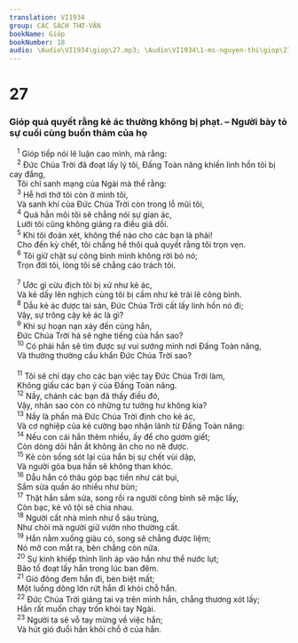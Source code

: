 ```yaml
---
translation: VI1934
group: CÁC SÁCH THƠ-VĂN
bookName: Gióp 
bookNumber: 18
audio: \Audio\VI1934\giop\27.mp3; \Audio\VI1934\1-ms-nguyen-thi\giop\27.mp3
---
```


<div class="title"><h1>27</h1><h3>Gióp quả quyết rằng kẻ ác thường không bị phạt. – Người bày tỏ sự cuối cùng buồn thảm của họ</h3></div>
<span class="verse giop_27_1"> <sup>1</sup> Gióp tiếp nói lẽ luận cao mình, mà rằng: <br/></span>
<span class="verse giop_27_2"> <sup>2</sup> Đức Chúa Trời đã đoạt lấy lý tôi, Đấng Toàn năng khiến linh hồn tôi bị cay đắng, <br/> Tôi chỉ sanh mạng của Ngài mà thề rằng: <br/></span>
<span class="verse giop_27_3"> <sup>3</sup> Hễ hơi thở tôi còn ở mình tôi, <br/> Và sanh khí của Đức Chúa Trời còn trong lỗ mũi tôi, <br/></span>
<span class="verse giop_27_4"> <sup>4</sup> Quả hẳn môi tôi sẽ chẳng nói sự gian ác, <br/> Lưỡi tôi cũng không giảng ra điều giả dối. <br/></span>
<span class="verse giop_27_5"> <sup>5</sup> Khi tôi đoán xét, không thể nào cho các bạn là phải! <br/> Cho đến kỳ chết, tôi chẳng hề thôi quả quyết rằng tôi trọn vẹn. <br/></span>
<span class="verse giop_27_6"> <sup>6</sup> Tôi giữ chặt sự công bình mình không rời bỏ nó; <br/> Trọn đời tôi, lòng tôi sẽ chẳng cáo trách tôi. <br/> <br/></span>
<span class="verse giop_27_7"> <sup>7</sup> Ước gì cừu địch tôi bị xử như kẻ ác, <br/> Và kẻ dấy lên nghịch cùng tôi bị cầm như kẻ trái lẽ công bình. <br/></span>
<span class="verse giop_27_8"> <sup>8</sup> Dẫu kẻ ác được tài sản, Đức Chúa Trời cất lấy linh hồn nó đi; <br/> Vậy, sự trông cậy kẻ ác là gì? <br/></span>
<span class="verse giop_27_9"> <sup>9</sup> Khi sự hoạn nạn xảy đến cùng hắn, <br/> Đức Chúa Trời há sẽ nghe tiếng của hắn sao? <br/></span>
<span class="verse giop_27_10"> <sup>10</sup> Có phải hắn sẽ tìm được sự vui sướng mình nơi Đấng Toàn năng, <br/> Và thường thường cầu khẩn Đức Chúa Trời sao? <br/> <br/></span>
<span class="verse giop_27_11"> <sup>11</sup> Tôi sẽ chỉ dạy cho các bạn việc tay Đức Chúa Trời làm, <br/> Không giấu các bạn ý của Đấng Toàn năng. <br/></span>
<span class="verse giop_27_12"> <sup>12</sup> Nầy, chánh các bạn đã thấy điều đó, <br/> Vậy, nhân sao còn có những tư tưởng hư không kia? <br/></span>
<span class="verse giop_27_13"> <sup>13</sup> Nầy là phần mà Đức Chúa Trời định cho kẻ ác, <br/> Và cơ nghiệp của kẻ cường bạo nhận lãnh từ Đấng Toàn năng: <br/></span>
<span class="verse giop_27_14"> <sup>14</sup> Nếu con cái hắn thêm nhiều, ấy để cho gươm giết; <br/> Còn dòng dõi hắn ắt không ăn cho no nê được. <br/></span>
<span class="verse giop_27_15"> <sup>15</sup> Kẻ còn sống sót lại của hắn bị sự chết vùi dập, <br/> Và người góa bụa hắn sẽ không than khóc. <br/></span>
<span class="verse giop_27_16"> <sup>16</sup> Dẫu hắn có thâu góp bạc tiền như cát bụi, <br/> Sắm sửa quần áo nhiều như bùn; <br/></span>
<span class="verse giop_27_17"> <sup>17</sup> Thật hắn sắm sửa, song rồi ra người công bình sẽ mặc lấy, <br/> Còn bạc, kẻ vô tội sẽ chia nhau. <br/></span>
<span class="verse giop_27_18"> <sup>18</sup> Người cất nhà mình như ổ sâu trùng, <br/> Như chòi mà người giữ vườn nho thường cất. <br/></span>
<span class="verse giop_27_19"> <sup>19</sup> Hắn nằm xuống giàu có, song sẽ chẳng được liệm; <br/> Nó mở con mắt ra, bèn chẳng còn nữa. <br/></span>
<span class="verse giop_27_20"> <sup>20</sup> Sự kinh khiếp thình lình áp vào hắn như thể nước lụt; <br/> Bão tố đoạt lấy hắn trong lúc ban đêm. <br/></span>
<span class="verse giop_27_21"> <sup>21</sup> Gió đông đem hắn đi, bèn biệt mất; <br/> Một luồng dông lớn rứt hắn đi khỏi chỗ hắn. <br/></span>
<span class="verse giop_27_22"> <sup>22</sup> Đức Chúa Trời giáng tai vạ trên mình hắn, chẳng thương xót lấy; <br/> Hắn rất muốn chạy trốn khỏi tay Ngài. <br/></span>
<span class="verse giop_27_23"> <sup>23</sup> Người ta sẽ vỗ tay mừng về việc hắn; <br/> Và hút gió đuổi hắn khỏi chỗ ở của hắn. <br/></span>
